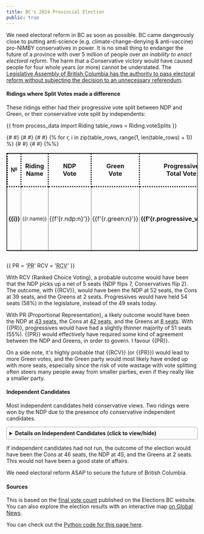 ```yaml
---
title: BC's 2024 Provincial Election
public: true
---
```

We need electoral reform in BC as soon as possible. BC came dangerously close to putting anti-science (e.g. climate-change-denying & anti-vaccine) pro-NIMBY conservatives in power. It is no small thing to endanger the future of a province with over 5 million of people over _an inability to enact electoral reform_. The harm that a Conservative victory would have caused people for four whole years (or more) cannot be understated. The <u>Legislative Assembly of British Columbia has the authority to pass electoral reform without subjecting the decision to an unnecessary referendum</u>.

#### Ridings where Split Votes made a difference

These ridings either had their progressive vote split between NDP and Green, or their conservative vote split by independents:

{{
	from process_data import Riding
	table_rows = Riding.voteSplits
}}


<style>
#main {
	max-width: 54em; {# or 56em; #}
	width: calc(100vw - 2 * {{lr_padding}});
}
table, td {
	border: 1px solid black;
}
th, td {
	border-style: dotted;
	padding: 3px;
}
td {
	text-align: center;
}
</style>

<div style="overflow: auto;">
<table style="font-family: var(--fancy-sans-1);">
<tr>
<th>№</th>
<th>Riding Name</th>
<th>NDP <br>Vote</th>
<th>Green <br>Vote</th>
<th>Progressive <br>Total Vote</th>
<td><em>Con <br>Vote</em></td>{# <th>Con Vote</th> #}
{# <td><em>Con <br>Margin</em></td> #}
{# <th><em>Progressive<br>Margin</em></th> #}
<td>Con+Ind.<br>Vote</td>
<th><em>Progressive Margin<br>over Con + Ind.</em></th>
<td><em><small>Hypothetical Flip w/<br>Ranked Choice Voting</small></em></td>
</tr>
{% for r, i in zip(table_rows, range(1, len(table_rows) + 1)) %}
<tr>
<td><b>{{i}}</b></td>
<td><small>{{r.name}}</small></td>
<td>{{f'{r.ndp:n}'}}</td>
<td>{{f'{r.green:n}'}}</td>
<td><b>{{f'{r.progressive_vote:n}'}}</b></td>
<td><em>{{f'{r.con:n}'}}</em></td>
{# <td><em>{{f'{(r.con - r.ndp):n}'}}</em></td> #}
{# <td>{{f'{r.progressive_margin:n}'}} ({{f'{round((r.progressive_margin/r.total)*100,2):n}'}}%)</td> #}
<td>{{f'{(r.con+r.other):n}'}}</td>
<td><b>
<span style="color: {% if r.progressive_margin2 > 0 %}green{% else %}darkred{% %};">
{{f'{r.progressive_margin2:n}'}}
</span></b> ({{f'{round((r.progressive_margin2/r.total)*100,2):n}'}}%)</td>
<td>
{% if r.winner != r.hypo_winner %}
{{r.winner}} → {{r.hypo_winner}}
{% else %}
Stays {{r.winner}}
{% endif %}
</td>
</tr>
{%%}
</table>
</div>

{{
	PR = '<abbr title="Proportional Representation">PR</abbr>'
	RCV = '<abbr title="Ranked Choice Voting">RCV</abbr>'
}}

With <abbr>RCV</abbr> (Ranked Choice Voting), a probable outcome would have been that the NDP picks up a net of 5 seats (NDP flips 7, Conservatives flip 2). The outcome, with {{RCV}}, would have been the NDP at 52 seats, the Cons at 39 seats, and the Greens at 2 seats. Progressives would have held 54 seats (58%) in the legislature, instead of the 49 seats today.

With <abbr>PR</abbr> (Proportional Representation), a likely outcome would have been the NDP at <abbr title="(0.4487/(0.4487+0.0824+0.4327))*93 ~= 43">43 seats</abbr>, the Cons at <abbr title="(0.4327/(0.4487+0.0824+0.4327))*93 ~= 42">42 seats</abbr>, and the Greens at <abbr title="(0.0824/(0.4487+0.0824+0.4327))*93 ~= 8">8 seats</abbr>. With {{PR}}, progressives would have had a slightly thinner majority of 51 seats (55%). {{PR}} would effectively have required some kind of agreement between the NDP and Greens, in order to govern. I favour {{PR}}.

On a side note, it's highly probable that {{RCV}} (or {{PR}}) would lead to more Green votes, and the Green party would most likely have ended up with more seats, especially since the risk of vote wastage with vote splitting often steers many people away from smaller parties, even if they really like a smaller party.


#### Independent Candidates

Most independent candidates held conservative views. Two ridings were won by the NDP due to the presence ofo conservative independent candidates.

<style>
/* From: https://developer.mozilla.org/en-US/docs/Web/HTML/Reference/Elements/details */

details {
  border: 1px solid #aaa;
  border-radius: 4px;
  padding: 0.5em 0.5em 0;
}

summary {
  font-weight: bold;
  margin: -0.5em -0.5em 0;
  padding: 0.5em;
}

details[open] {
  padding: 0.5em;
}

details[open] summary {
  border-bottom: 1px solid #aaa;
  margin-bottom: 0.5em;
}
</style>

<details>
<summary style="font-family: var(--fancy-sans-1);">Details on Independent Candidates (click to view/hide)</summary>

{{write(markdown("""
I've excluded the Ladysmith-Oceanside riding from the list above, since the independent spoiler candidate there ([Adam Walker](https://en.wikipedia.org/wiki/Adam_Walker_(Canadian_politician))) was a former NDP MLA who had been expelled from the NDP. This riding was won by the NDP, so Adam Walker's presence did not spoil this seat for progressive voters.

The two ridings which would have flipped from the NDP to the Cons were:

* Richmond-Steveston: former BC United candidate [Jackie Lee](https://en.votemate.org/bc2024/candidates/8680) ([news article](https://www.richmond-news.com/2024-bc-votes/mixed-messages-for-bc-united-candidate-in-richmond-9508820)) was running here.

* Vernon-Lumby: former BC United candidate [Kevin Acton](https://www.vernonmorningstar.com/local-news/acton-ready-to-run-for-conservatives-in-vernon-lumby-riding-if-tapped-7512647) and a Libertarian candidate [Robert Johnson](https://www.castanet.net/news/Vernon/509798/Vernon-Lumby-riding-gains-Libertarian-candidate-Robert-Johnson) were running here.

The four ridings above, won by the Cons, which would have stayed with the Cons, that had independent candidates were:

* Penticton-Summerland: former BC United candidate [Tracy St. Claire](https://www.pentictonherald.ca/news/article_82a26fda-7796-11ef-a66e-576f40276dbf.html), [Roger Harrington](https://www.summerlandreview.com/election/harrington-runs-as-independent-in-penticton-summerland-riding-7566997) ([FB](https://www.facebook.com/Roger4MLA/)), and [Anna Paddon](https://www.castanet.net/news/Penticton/511427/Meet-Anna-Paddon-independent-candidate-in-Penticton-Summerland) ran here. Anna Paddon got 144 votes, and she seems to have been a progressive candidate. Roger Harrington who got 827 votes, on the other hand, appears to be conservative who's re-posted insane conspiracy theory videos on Facebook, and seems to be a supporter of [Corinne Mori](https://www.nelsonstar.com/election/kootenay-central-election-2024-independent-candidate-corinne-mori-7564643), a conservative and anti-vaxxer who ran as an independent for the Kootenay Central riding.

* Kelowna Centre: [Michael Humer](https://www.kelownacapnews.com/local-news/meet-michael-humer-independent-candidate-for-kelowna-centre-7564981) was the independent candidate here. He said he was "running to represent the fiscally responsible, socially inclusive centre-right voter". He doesn't seem as extreme or insane as the typical BC Conservative, so it's possible that under RCV, votes for him would have trickled down to both the NDP and the Cons.

* Boundary-Similkameen: former PPC candidate [Sean Taylor](https://www.pentictonwesternnews.com/local-news/former-peoples-party-candidate-running-for-mla-of-boundary-similkameen-7551429) ran here, and got 779 votes. The PPC is a single-issue far-right party that calls for a moratorium on immigration.

* Langley-Walnut Grove: [Carlos Suaréz Rubio](https://en.votemate.org/local2022/candidates/6828) was the independent here, but his page says he's with BC Cons, even though Misty Van Popta was the BC Con for this riding. No idea what the story was here; perhaps his candidacy was rejected by the Cons, and so he decided to run as an independent.

"""))}}

</details>

If independent candidates had not run, the outcome of the election would have been the Cons at 46 seats, the NDP at 45, and the Greens at 2 seats. This would not have been a good state of affairs.

We need electoral reform ASAP to secure the future of British Columbia.

#### Sources

This is based on the [final vote count](https://electionsbcenr.blob.core.windows.net/electionsbcenr/Results_7097_GE-2024-10-19_Party.html) published on the Elections BC website. You can also explore the election results with an interactive map [on Global News](https://globalnews.ca/news/10801085/bc-election-results-live-2024-vote/).

You can check out the [Python code for this page here](https://github.com/arjun-menon/arjun-menon.github.io/tree/master/essays/pol/bc-2024).

